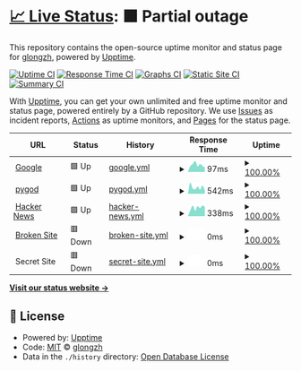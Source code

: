 # [📈 Live Status](https://glongzh.github.io/upptime): <!--live status--> **🟧 Partial outage**

This repository contains the open-source uptime monitor and status page for [glongzh](https://glongzh.github.io/upptime), powered by [Upptime](https://github.com/upptime/upptime).

[![Uptime CI](https://github.com/koj-co/upptime/workflows/Uptime%20CI/badge.svg)](https://github.com/koj-co/upptime/actions?query=workflow%3A%22Uptime+CI%22)
[![Response Time CI](https://github.com/koj-co/upptime/workflows/Response%20Time%20CI/badge.svg)](https://github.com/koj-co/upptime/actions?query=workflow%3A%22Response+Time+CI%22)
[![Graphs CI](https://github.com/koj-co/upptime/workflows/Graphs%20CI/badge.svg)](https://github.com/koj-co/upptime/actions?query=workflow%3A%22Graphs+CI%22)
[![Static Site CI](https://github.com/koj-co/upptime/workflows/Static%20Site%20CI/badge.svg)](https://github.com/koj-co/upptime/actions?query=workflow%3A%22Static+Site+CI%22)
[![Summary CI](https://github.com/koj-co/upptime/workflows/Summary%20CI/badge.svg)](https://github.com/koj-co/upptime/actions?query=workflow%3A%22Summary+CI%22)

With [Upptime](https://upptime.js.org), you can get your own unlimited and free uptime monitor and status page, powered entirely by a GitHub repository. We use [Issues](https://github.com/glongzh/upptime/issues) as incident reports, [Actions](https://github.com/glongzh/upptime/actions) as uptime monitors, and [Pages](https://glongzh.github.io/upptime) for the status page.

<!--start: status pages-->
<!-- This summary is generated by Upptime (https://github.com/upptime/upptime) -->
<!-- Do not edit this manually, your changes will be overwritten -->
<!-- prettier-ignore -->
| URL | Status | History | Response Time | Uptime |
| --- | ------ | ------- | ------------- | ------ |
| <img alt="" src="https://favicons.githubusercontent.com/www.google.com" height="13"> [Google](https://www.google.com) | 🟩 Up | [google.yml](https://github.com/glongzh/upptime/commits/HEAD/history/google.yml) | <details><summary><img alt="Response time graph" src="./graphs/google/response-time-week.png" height="20"> 97ms</summary><br><a href="https://glongzh.github.io/upptime/history/google"><img alt="Response time 95" src="https://img.shields.io/endpoint?url=https%3A%2F%2Fraw.githubusercontent.com%2Fglongzh%2Fupptime%2FHEAD%2Fapi%2Fgoogle%2Fresponse-time.json"></a><br><a href="https://glongzh.github.io/upptime/history/google"><img alt="24-hour response time 60" src="https://img.shields.io/endpoint?url=https%3A%2F%2Fraw.githubusercontent.com%2Fglongzh%2Fupptime%2FHEAD%2Fapi%2Fgoogle%2Fresponse-time-day.json"></a><br><a href="https://glongzh.github.io/upptime/history/google"><img alt="7-day response time 97" src="https://img.shields.io/endpoint?url=https%3A%2F%2Fraw.githubusercontent.com%2Fglongzh%2Fupptime%2FHEAD%2Fapi%2Fgoogle%2Fresponse-time-week.json"></a><br><a href="https://glongzh.github.io/upptime/history/google"><img alt="30-day response time 84" src="https://img.shields.io/endpoint?url=https%3A%2F%2Fraw.githubusercontent.com%2Fglongzh%2Fupptime%2FHEAD%2Fapi%2Fgoogle%2Fresponse-time-month.json"></a><br><a href="https://glongzh.github.io/upptime/history/google"><img alt="1-year response time 95" src="https://img.shields.io/endpoint?url=https%3A%2F%2Fraw.githubusercontent.com%2Fglongzh%2Fupptime%2FHEAD%2Fapi%2Fgoogle%2Fresponse-time-year.json"></a></details> | <details><summary><a href="https://glongzh.github.io/upptime/history/google">100.00%</a></summary><a href="https://glongzh.github.io/upptime/history/google"><img alt="All-time uptime 100.00%" src="https://img.shields.io/endpoint?url=https%3A%2F%2Fraw.githubusercontent.com%2Fglongzh%2Fupptime%2FHEAD%2Fapi%2Fgoogle%2Fuptime.json"></a><br><a href="https://glongzh.github.io/upptime/history/google"><img alt="24-hour uptime 100.00%" src="https://img.shields.io/endpoint?url=https%3A%2F%2Fraw.githubusercontent.com%2Fglongzh%2Fupptime%2FHEAD%2Fapi%2Fgoogle%2Fuptime-day.json"></a><br><a href="https://glongzh.github.io/upptime/history/google"><img alt="7-day uptime 100.00%" src="https://img.shields.io/endpoint?url=https%3A%2F%2Fraw.githubusercontent.com%2Fglongzh%2Fupptime%2FHEAD%2Fapi%2Fgoogle%2Fuptime-week.json"></a><br><a href="https://glongzh.github.io/upptime/history/google"><img alt="30-day uptime 100.00%" src="https://img.shields.io/endpoint?url=https%3A%2F%2Fraw.githubusercontent.com%2Fglongzh%2Fupptime%2FHEAD%2Fapi%2Fgoogle%2Fuptime-month.json"></a><br><a href="https://glongzh.github.io/upptime/history/google"><img alt="1-year uptime 100.00%" src="https://img.shields.io/endpoint?url=https%3A%2F%2Fraw.githubusercontent.com%2Fglongzh%2Fupptime%2FHEAD%2Fapi%2Fgoogle%2Fuptime-year.json"></a></details>
| <img alt="" src="https://favicons.githubusercontent.com/pygod.me" height="13"> [pygod](https://pygod.me) | 🟩 Up | [pygod.yml](https://github.com/glongzh/upptime/commits/HEAD/history/pygod.yml) | <details><summary><img alt="Response time graph" src="./graphs/pygod/response-time-week.png" height="20"> 542ms</summary><br><a href="https://glongzh.github.io/upptime/history/pygod"><img alt="Response time 445" src="https://img.shields.io/endpoint?url=https%3A%2F%2Fraw.githubusercontent.com%2Fglongzh%2Fupptime%2FHEAD%2Fapi%2Fpygod%2Fresponse-time.json"></a><br><a href="https://glongzh.github.io/upptime/history/pygod"><img alt="24-hour response time 284" src="https://img.shields.io/endpoint?url=https%3A%2F%2Fraw.githubusercontent.com%2Fglongzh%2Fupptime%2FHEAD%2Fapi%2Fpygod%2Fresponse-time-day.json"></a><br><a href="https://glongzh.github.io/upptime/history/pygod"><img alt="7-day response time 542" src="https://img.shields.io/endpoint?url=https%3A%2F%2Fraw.githubusercontent.com%2Fglongzh%2Fupptime%2FHEAD%2Fapi%2Fpygod%2Fresponse-time-week.json"></a><br><a href="https://glongzh.github.io/upptime/history/pygod"><img alt="30-day response time 442" src="https://img.shields.io/endpoint?url=https%3A%2F%2Fraw.githubusercontent.com%2Fglongzh%2Fupptime%2FHEAD%2Fapi%2Fpygod%2Fresponse-time-month.json"></a><br><a href="https://glongzh.github.io/upptime/history/pygod"><img alt="1-year response time 445" src="https://img.shields.io/endpoint?url=https%3A%2F%2Fraw.githubusercontent.com%2Fglongzh%2Fupptime%2FHEAD%2Fapi%2Fpygod%2Fresponse-time-year.json"></a></details> | <details><summary><a href="https://glongzh.github.io/upptime/history/pygod">100.00%</a></summary><a href="https://glongzh.github.io/upptime/history/pygod"><img alt="All-time uptime 99.99%" src="https://img.shields.io/endpoint?url=https%3A%2F%2Fraw.githubusercontent.com%2Fglongzh%2Fupptime%2FHEAD%2Fapi%2Fpygod%2Fuptime.json"></a><br><a href="https://glongzh.github.io/upptime/history/pygod"><img alt="24-hour uptime 100.00%" src="https://img.shields.io/endpoint?url=https%3A%2F%2Fraw.githubusercontent.com%2Fglongzh%2Fupptime%2FHEAD%2Fapi%2Fpygod%2Fuptime-day.json"></a><br><a href="https://glongzh.github.io/upptime/history/pygod"><img alt="7-day uptime 100.00%" src="https://img.shields.io/endpoint?url=https%3A%2F%2Fraw.githubusercontent.com%2Fglongzh%2Fupptime%2FHEAD%2Fapi%2Fpygod%2Fuptime-week.json"></a><br><a href="https://glongzh.github.io/upptime/history/pygod"><img alt="30-day uptime 100.00%" src="https://img.shields.io/endpoint?url=https%3A%2F%2Fraw.githubusercontent.com%2Fglongzh%2Fupptime%2FHEAD%2Fapi%2Fpygod%2Fuptime-month.json"></a><br><a href="https://glongzh.github.io/upptime/history/pygod"><img alt="1-year uptime 99.99%" src="https://img.shields.io/endpoint?url=https%3A%2F%2Fraw.githubusercontent.com%2Fglongzh%2Fupptime%2FHEAD%2Fapi%2Fpygod%2Fuptime-year.json"></a></details>
| <img alt="" src="https://favicons.githubusercontent.com/news.ycombinator.com" height="13"> [Hacker News](https://news.ycombinator.com) | 🟩 Up | [hacker-news.yml](https://github.com/glongzh/upptime/commits/HEAD/history/hacker-news.yml) | <details><summary><img alt="Response time graph" src="./graphs/hacker-news/response-time-week.png" height="20"> 338ms</summary><br><a href="https://glongzh.github.io/upptime/history/hacker-news"><img alt="Response time 360" src="https://img.shields.io/endpoint?url=https%3A%2F%2Fraw.githubusercontent.com%2Fglongzh%2Fupptime%2FHEAD%2Fapi%2Fhacker-news%2Fresponse-time.json"></a><br><a href="https://glongzh.github.io/upptime/history/hacker-news"><img alt="24-hour response time 369" src="https://img.shields.io/endpoint?url=https%3A%2F%2Fraw.githubusercontent.com%2Fglongzh%2Fupptime%2FHEAD%2Fapi%2Fhacker-news%2Fresponse-time-day.json"></a><br><a href="https://glongzh.github.io/upptime/history/hacker-news"><img alt="7-day response time 338" src="https://img.shields.io/endpoint?url=https%3A%2F%2Fraw.githubusercontent.com%2Fglongzh%2Fupptime%2FHEAD%2Fapi%2Fhacker-news%2Fresponse-time-week.json"></a><br><a href="https://glongzh.github.io/upptime/history/hacker-news"><img alt="30-day response time 363" src="https://img.shields.io/endpoint?url=https%3A%2F%2Fraw.githubusercontent.com%2Fglongzh%2Fupptime%2FHEAD%2Fapi%2Fhacker-news%2Fresponse-time-month.json"></a><br><a href="https://glongzh.github.io/upptime/history/hacker-news"><img alt="1-year response time 360" src="https://img.shields.io/endpoint?url=https%3A%2F%2Fraw.githubusercontent.com%2Fglongzh%2Fupptime%2FHEAD%2Fapi%2Fhacker-news%2Fresponse-time-year.json"></a></details> | <details><summary><a href="https://glongzh.github.io/upptime/history/hacker-news">100.00%</a></summary><a href="https://glongzh.github.io/upptime/history/hacker-news"><img alt="All-time uptime 99.95%" src="https://img.shields.io/endpoint?url=https%3A%2F%2Fraw.githubusercontent.com%2Fglongzh%2Fupptime%2FHEAD%2Fapi%2Fhacker-news%2Fuptime.json"></a><br><a href="https://glongzh.github.io/upptime/history/hacker-news"><img alt="24-hour uptime 100.00%" src="https://img.shields.io/endpoint?url=https%3A%2F%2Fraw.githubusercontent.com%2Fglongzh%2Fupptime%2FHEAD%2Fapi%2Fhacker-news%2Fuptime-day.json"></a><br><a href="https://glongzh.github.io/upptime/history/hacker-news"><img alt="7-day uptime 100.00%" src="https://img.shields.io/endpoint?url=https%3A%2F%2Fraw.githubusercontent.com%2Fglongzh%2Fupptime%2FHEAD%2Fapi%2Fhacker-news%2Fuptime-week.json"></a><br><a href="https://glongzh.github.io/upptime/history/hacker-news"><img alt="30-day uptime 99.94%" src="https://img.shields.io/endpoint?url=https%3A%2F%2Fraw.githubusercontent.com%2Fglongzh%2Fupptime%2FHEAD%2Fapi%2Fhacker-news%2Fuptime-month.json"></a><br><a href="https://glongzh.github.io/upptime/history/hacker-news"><img alt="1-year uptime 99.95%" src="https://img.shields.io/endpoint?url=https%3A%2F%2Fraw.githubusercontent.com%2Fglongzh%2Fupptime%2FHEAD%2Fapi%2Fhacker-news%2Fuptime-year.json"></a></details>
| <img alt="" src="https://favicons.githubusercontent.com/thissitedoesnotexist.com" height="13"> [Broken Site](https://thissitedoesnotexist.com) | 🟥 Down | [broken-site.yml](https://github.com/glongzh/upptime/commits/HEAD/history/broken-site.yml) | <details><summary><img alt="Response time graph" src="./graphs/broken-site/response-time-week.png" height="20"> 0ms</summary><br><a href="https://glongzh.github.io/upptime/history/broken-site"><img alt="Response time 0" src="https://img.shields.io/endpoint?url=https%3A%2F%2Fraw.githubusercontent.com%2Fglongzh%2Fupptime%2FHEAD%2Fapi%2Fbroken-site%2Fresponse-time.json"></a><br><a href="https://glongzh.github.io/upptime/history/broken-site"><img alt="24-hour response time 0" src="https://img.shields.io/endpoint?url=https%3A%2F%2Fraw.githubusercontent.com%2Fglongzh%2Fupptime%2FHEAD%2Fapi%2Fbroken-site%2Fresponse-time-day.json"></a><br><a href="https://glongzh.github.io/upptime/history/broken-site"><img alt="7-day response time 0" src="https://img.shields.io/endpoint?url=https%3A%2F%2Fraw.githubusercontent.com%2Fglongzh%2Fupptime%2FHEAD%2Fapi%2Fbroken-site%2Fresponse-time-week.json"></a><br><a href="https://glongzh.github.io/upptime/history/broken-site"><img alt="30-day response time 0" src="https://img.shields.io/endpoint?url=https%3A%2F%2Fraw.githubusercontent.com%2Fglongzh%2Fupptime%2FHEAD%2Fapi%2Fbroken-site%2Fresponse-time-month.json"></a><br><a href="https://glongzh.github.io/upptime/history/broken-site"><img alt="1-year response time 0" src="https://img.shields.io/endpoint?url=https%3A%2F%2Fraw.githubusercontent.com%2Fglongzh%2Fupptime%2FHEAD%2Fapi%2Fbroken-site%2Fresponse-time-year.json"></a></details> | <details><summary><a href="https://glongzh.github.io/upptime/history/broken-site">100.00%</a></summary><a href="https://glongzh.github.io/upptime/history/broken-site"><img alt="All-time uptime 100.00%" src="https://img.shields.io/endpoint?url=https%3A%2F%2Fraw.githubusercontent.com%2Fglongzh%2Fupptime%2FHEAD%2Fapi%2Fbroken-site%2Fuptime.json"></a><br><a href="https://glongzh.github.io/upptime/history/broken-site"><img alt="24-hour uptime 100.00%" src="https://img.shields.io/endpoint?url=https%3A%2F%2Fraw.githubusercontent.com%2Fglongzh%2Fupptime%2FHEAD%2Fapi%2Fbroken-site%2Fuptime-day.json"></a><br><a href="https://glongzh.github.io/upptime/history/broken-site"><img alt="7-day uptime 100.00%" src="https://img.shields.io/endpoint?url=https%3A%2F%2Fraw.githubusercontent.com%2Fglongzh%2Fupptime%2FHEAD%2Fapi%2Fbroken-site%2Fuptime-week.json"></a><br><a href="https://glongzh.github.io/upptime/history/broken-site"><img alt="30-day uptime 100.00%" src="https://img.shields.io/endpoint?url=https%3A%2F%2Fraw.githubusercontent.com%2Fglongzh%2Fupptime%2FHEAD%2Fapi%2Fbroken-site%2Fuptime-month.json"></a><br><a href="https://glongzh.github.io/upptime/history/broken-site"><img alt="1-year uptime 100.00%" src="https://img.shields.io/endpoint?url=https%3A%2F%2Fraw.githubusercontent.com%2Fglongzh%2Fupptime%2FHEAD%2Fapi%2Fbroken-site%2Fuptime-year.json"></a></details>
| <img alt="" src="https://favicons.githubusercontent.com/null" height="13"> Secret Site | 🟥 Down | [secret-site.yml](https://github.com/glongzh/upptime/commits/HEAD/history/secret-site.yml) | <details><summary><img alt="Response time graph" src="./graphs/secret-site/response-time-week.png" height="20"> 0ms</summary><br><a href="https://glongzh.github.io/upptime/history/secret-site"><img alt="Response time 864" src="https://img.shields.io/endpoint?url=https%3A%2F%2Fraw.githubusercontent.com%2Fglongzh%2Fupptime%2FHEAD%2Fapi%2Fsecret-site%2Fresponse-time.json"></a><br><a href="https://glongzh.github.io/upptime/history/secret-site"><img alt="24-hour response time 0" src="https://img.shields.io/endpoint?url=https%3A%2F%2Fraw.githubusercontent.com%2Fglongzh%2Fupptime%2FHEAD%2Fapi%2Fsecret-site%2Fresponse-time-day.json"></a><br><a href="https://glongzh.github.io/upptime/history/secret-site"><img alt="7-day response time 0" src="https://img.shields.io/endpoint?url=https%3A%2F%2Fraw.githubusercontent.com%2Fglongzh%2Fupptime%2FHEAD%2Fapi%2Fsecret-site%2Fresponse-time-week.json"></a><br><a href="https://glongzh.github.io/upptime/history/secret-site"><img alt="30-day response time 0" src="https://img.shields.io/endpoint?url=https%3A%2F%2Fraw.githubusercontent.com%2Fglongzh%2Fupptime%2FHEAD%2Fapi%2Fsecret-site%2Fresponse-time-month.json"></a><br><a href="https://glongzh.github.io/upptime/history/secret-site"><img alt="1-year response time 864" src="https://img.shields.io/endpoint?url=https%3A%2F%2Fraw.githubusercontent.com%2Fglongzh%2Fupptime%2FHEAD%2Fapi%2Fsecret-site%2Fresponse-time-year.json"></a></details> | <details><summary><a href="https://glongzh.github.io/upptime/history/secret-site">100.00%</a></summary><a href="https://glongzh.github.io/upptime/history/secret-site"><img alt="All-time uptime 99.98%" src="https://img.shields.io/endpoint?url=https%3A%2F%2Fraw.githubusercontent.com%2Fglongzh%2Fupptime%2FHEAD%2Fapi%2Fsecret-site%2Fuptime.json"></a><br><a href="https://glongzh.github.io/upptime/history/secret-site"><img alt="24-hour uptime 100.00%" src="https://img.shields.io/endpoint?url=https%3A%2F%2Fraw.githubusercontent.com%2Fglongzh%2Fupptime%2FHEAD%2Fapi%2Fsecret-site%2Fuptime-day.json"></a><br><a href="https://glongzh.github.io/upptime/history/secret-site"><img alt="7-day uptime 100.00%" src="https://img.shields.io/endpoint?url=https%3A%2F%2Fraw.githubusercontent.com%2Fglongzh%2Fupptime%2FHEAD%2Fapi%2Fsecret-site%2Fuptime-week.json"></a><br><a href="https://glongzh.github.io/upptime/history/secret-site"><img alt="30-day uptime 100.00%" src="https://img.shields.io/endpoint?url=https%3A%2F%2Fraw.githubusercontent.com%2Fglongzh%2Fupptime%2FHEAD%2Fapi%2Fsecret-site%2Fuptime-month.json"></a><br><a href="https://glongzh.github.io/upptime/history/secret-site"><img alt="1-year uptime 99.98%" src="https://img.shields.io/endpoint?url=https%3A%2F%2Fraw.githubusercontent.com%2Fglongzh%2Fupptime%2FHEAD%2Fapi%2Fsecret-site%2Fuptime-year.json"></a></details>

<!--end: status pages-->

[**Visit our status website →**](https://glongzh.github.io/upptime)

## 📄 License

- Powered by: [Upptime](https://github.com/upptime/upptime)
- Code: [MIT](./LICENSE) © [glongzh](https://glongzh.github.io/upptime)
- Data in the `./history` directory: [Open Database License](https://opendatacommons.org/licenses/odbl/1-0/)

